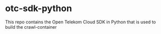 # otc-sdk-python
This repo contains the Open Telekom Cloud SDK in Python that is used to build the crawl-container
